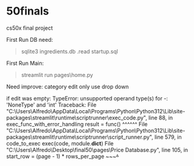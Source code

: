 # 50finals
cs50x final project

First Run DB need:
  >  sqlite3 ingredients.db
  >  .read startup.sql

First Run Main:
  > streamlit run pages\home.py


Need improve:
category edit only use drop down


if edit was empty:
TypeError: unsupported operand type(s) for -: 'NoneType' and 'int'
Traceback:
File "C:\Users\Alfredo\AppData\Local\Programs\Python\Python312\Lib\site-packages\streamlit\runtime\scriptrunner\exec_code.py", line 88, in exec_func_with_error_handling
    result = func()
             ^^^^^^
File "C:\Users\Alfredo\AppData\Local\Programs\Python\Python312\Lib\site-packages\streamlit\runtime\scriptrunner\script_runner.py", line 579, in code_to_exec
    exec(code, module.__dict__)
File "C:\Users\Alfredo\Desktop\final50\pages\Price Database.py", line 105, in <module>
    start_row = (page - 1) * rows_per_page
                 ~~~~~^~~